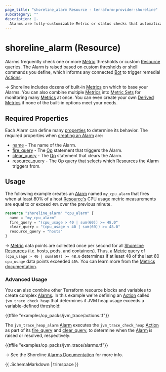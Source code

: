 ```yaml
---
page_title: "shoreline_alarm Resource - terraform-provider-shoreline"
subcategory: ""
description: |-
  Alarms are fully-customizable Metric or status checks that automatically trigger remediation Actions.
---
```


# shoreline_alarm (Resource)

Alarms frequently check one or more [Metric](/t/metric) thresholds or custom [Resource](/t/resource) queries. The Alarm is raised based on custom thresholds or shell commands you define, which informs any connected [Bot](/t/bot) to trigger remedial [Actions](/t/action).

-> Shoreline includes dozens of built-in [Metrics](/t/metric) on which to base your Alarms. You can also combine multiple [Metrics](/t/metric) into [Metric Sets](/t/metric-set) for monitoring many [Metrics](/t/metric) at once. You can even create your own [Derived Metrics](/t/derived-metric) if none of the built-in options meet your needs.

## Required Properties

Each Alarm can define many [properties](/alarms/properties) to determine its behavior. The required properties when [creating an Alarm](#create-an-alarm) are:

- [name](/alarms/properties#name) - The name of the Alarm.
- [fire_query](/alarms/properties#fire_query) - The [Op](/t/op) statement that triggers the Alarm.
- [clear_query](/alarms/properties#clear_query) - The [Op](/t/op) statement that clears the Alarm.
- [resource_query](/alarms/properties#resource_query) - The [Op](/t/op) query that selects which [Resources](/t/resource) the Alarm triggers from.

## Usage

The following example creates an [Alarm](/t/alarm) named `my_cpu_alarm` that fires when at least 80% of a host [Resource's](/t/resource) CPU usage metric measurements are equal to or exceed `40%` over the previous minute.

```tf
resource "shoreline_alarm" "cpu_alarm" {
  name = "my_cpu_alarm"
  fire_query = "(cpu_usage > 40 | sum(60)) >= 48.0"
  clear_query = "(cpu_usage < 40 | sum(60)) >= 48.0"
  resource_query = "hosts"
}
```

-> [Metric](/t/metrics) data points are collected once per second for all [Shoreline Resources](/t/resource) (i.e. hosts, pods, and containers). Thus, a [Metric](/t/metric) query of `(cpu_usage > 40 | sum(60)) >= 48.0` determines if at least 48 of the last 60 `cpu_usage` data points exceeded `40%`.  You can learn more from the [Metrics documentation](/t/metric).

### Advanced Usage

You can also combine other Terraform resource blocks and variables to create complex [Alarms](/t/alarm).  In this example we're defining an [Action](/t/action) called `jvm_trace_check_heap` that determines if JVM heap usage exceeds a variable-defined threshold:

{{tffile "examples/op_packs/jvm_trace/actions.tf"}}

The `jvm_trace_heap_alarm` [Alarm](/t/alarm) executes the `jvm_trace_check_heap` [Action](/t/action) as part of its [fire_query](/t/alarm/property#fire_query) and [clear_query](/t/alarm/property#clear_query), to determine when the [Alarm](/t/alarm) is raised or resolved, respectively:

{{tffile "examples/op_packs/jvm_trace/alarms.tf"}}

-> See the Shoreline [Alarms Documentation](/t/alarm) for more info.

{{ .SchemaMarkdown | trimspace }}